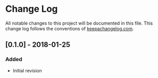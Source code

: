 # Change Log
All notable changes to this project will be documented in this file. This change log follows the conventions of [keepachangelog.com](http://keepachangelog.com/).

## [0.1.0] - 2018-01-25
### Added
- Initial revision

[Unreleased]: https://github.com/ordnungswidrig/sha-words/compare/0.1.1...HEAD
